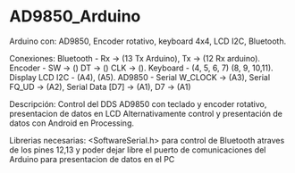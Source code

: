 # AD9850_Arduino

Arduino con:
AD9850, Encoder rotativo, keyboard 4x4, LCD I2C, Bluetooth.

Conexiones:
Bluetooth - Rx -> (13 Tx Arduino), Tx -> (12 Rx arduino).
Encoder - SW -> ()  DT -> () CLK -> ().
Keyboard - (4, 5, 6, 7) (8, 9, 10,11).
Display LCD I2C - (A4), (A5).
AD9850 - Serial W_CLOCK -> (A3), Serial FQ_UD -> (A2), Serial Data [D7] -> (A1), D7 -> (A1)

Descripción:
Control del DDS AD9850 con teclado y encoder rotativo, presentacion de datos en LCD
Alternativamente control y presentación de datos con Android en Processing.

Librerias necesarias:
<SoftwareSerial.h> para control de Bluetooth atraves de los pines 12,13
y poder dejar libre el puerto de comunicaciones del Arduino para presentacion de datos en el PC
